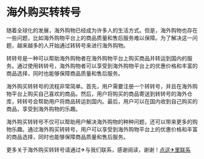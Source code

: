 # 海外购买转转号

随着全球化的发展，海外购物已经成为许多人的生活方式。但是，海外购物也存在一些问题，比如海外购物平台上的商品质量和售后服务难以保障。为了解决这一问题，越来越多的人开始通过转转号来进行海外购物。

转转号是一种可以帮助海外购物者在海外购物平台上购买商品并转运到国内的服务。通过使用转转号，海外购物者可以享受到海外购物平台上的优惠价格和丰富的商品选择，同时也能够保障商品质量和售后服务。

海外购买转转号的流程非常简单。首先，用户需要注册一个转转号，并且在海外购物平台上购买自己喜欢的商品。然后，用户将购买的商品寄送到转转号的海外仓库，转转号会帮助用户将商品转运到国内。最后，用户可以在国内收到自己购买的商品，享受到海外购物的乐趣。

海外购买转转号不仅可以帮助用户解决海外购物的种种问题，还可以带来更多的购物乐趣。通过海外购买转转号，用户可以享受到海外购物平台上的优惠价格和丰富的商品选择，同时也能够保障商品质量和售后服务。

更多关于海外购买转转号请通过✈与我们联系，感谢阅读，谢谢！[点这✈里联系](https://acc.k02.cc)
